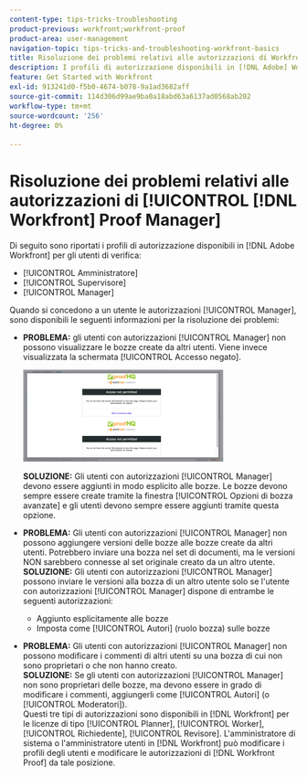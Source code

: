 ```yaml
---
content-type: tips-tricks-troubleshooting
product-previous: workfront;workfront-proof
product-area: user-management
navigation-topic: tips-tricks-and-troubleshooting-workfront-basics
title: Risoluzione dei problemi relativi alle autorizzazioni di Workfront Proof Manager
description: I profili di autorizzazione disponibili in [!DNL Adobe] Workfront per gli utenti di verifica sono Amministratore, Supervisore e Manager.
feature: Get Started with Workfront
exl-id: 913241d0-f5b0-4674-b078-9a1ad3682aff
source-git-commit: 114d306d99ae9ba0a18abd63a6137ad0568ab202
workflow-type: tm+mt
source-wordcount: '256'
ht-degree: 0%

---
```


# Risoluzione dei problemi relativi alle autorizzazioni di [!UICONTROL [!DNL Workfront] Proof Manager]

Di seguito sono riportati i profili di autorizzazione disponibili in [!DNL Adobe Workfront] per gli utenti di verifica:

* [!UICONTROL Amministratore]
* [!UICONTROL Supervisore]
* [!UICONTROL Manager]

<!--For detailed information about these options and how to configure them, see .-->

Quando si concedono a un utente le autorizzazioni [!UICONTROL Manager], sono disponibili le seguenti informazioni per la risoluzione dei problemi:

* **PROBLEMA:** gli utenti con autorizzazioni [!UICONTROL Manager] non possono visualizzare le bozze create da altri utenti. Viene invece visualizzata la schermata [!UICONTROL Accesso negato].

  ![](assets/access-denied-350x161.png)

  **SOLUZIONE:** Gli utenti con autorizzazioni [!UICONTROL Manager] devono essere aggiunti in modo esplicito alle bozze. Le bozze devono sempre essere create tramite la finestra [!UICONTROL Opzioni di bozza avanzate] e gli utenti devono sempre essere aggiunti tramite questa opzione.

* **PROBLEMA:** Gli utenti con autorizzazioni [!UICONTROL Manager] non possono aggiungere versioni delle bozze alle bozze create da altri utenti. Potrebbero inviare una bozza nel set di documenti, ma le versioni NON sarebbero connesse al set originale creato da un altro utente.\
   **SOLUZIONE:** Gli utenti con autorizzazioni [!UICONTROL Manager] possono inviare le versioni alla bozza di un altro utente solo se l&#39;utente con autorizzazioni [!UICONTROL Manager] dispone di entrambe le seguenti autorizzazioni:

   * Aggiunto esplicitamente alle bozze
   * Imposta come [!UICONTROL Autori] (ruolo bozza) sulle bozze

* **PROBLEMA:** Gli utenti con autorizzazioni [!UICONTROL Manager] non possono modificare i commenti di altri utenti su una bozza di cui non sono proprietari o che non hanno creato.\
   **SOLUZIONE:** Se gli utenti con autorizzazioni [!UICONTROL Manager] non sono proprietari delle bozze, ma devono essere in grado di modificare i commenti, aggiungerli come [!UICONTROL Autori] (o [!UICONTROL Moderatori]).\
   Questi tre tipi di autorizzazioni sono disponibili in [!DNL Workfront] per le licenze di tipo [!UICONTROL Planner], [!UICONTROL Worker], [!UICONTROL Richiedente], [!UICONTROL Revisore]. L&#39;amministratore di sistema o l&#39;amministratore utenti in [!DNL Workfront] può modificare i profili degli utenti e modificare le autorizzazioni di [!DNL Workfront Proof] da tale posizione.
